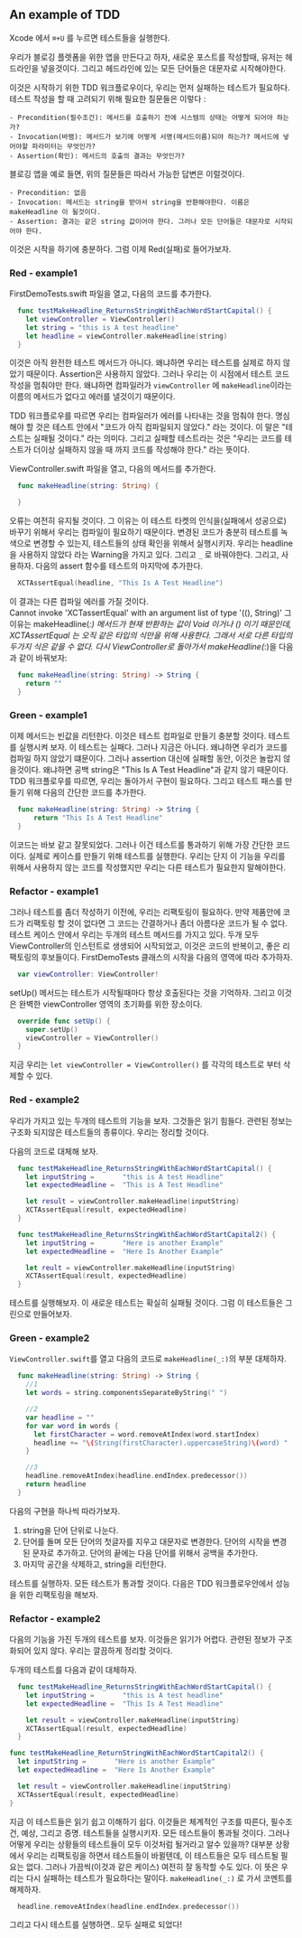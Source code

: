 ## An example of TDD

Xcode 에서 `⌘+U` 를 누르면 테스트들을 실행한다.

  우리가 블로깅 플렛폼을 위한 앱을 만든다고 하자, 새로운 포스트를 작성할때, 유저는 헤드라인을 넣을것이다. 그리고 헤드라인에 있는 모든 단어들은 대문자로 시작해야한다.

  이것은 시작하기 위한 TDD 워크플로우이다, 우리는 먼저 실패하는 테스트가 필요하다. 테스트 작성을 할 때 고려되기 위해 필요한 질문들은 이렇다 :
    
    - Precondition(필수조건): 메서드를 호출하기 전에 시스템의 상태는 어떻게 되어야 하는가?
    - Invocation(바램): 메서드가 보기에 어떻게 서명(메서드이름)되야 하는가? 메서드에 넣어야할 파라미터는 무엇인가?
    - Assertion(확인): 메서드의 호출의 결과는 무엇인가?

  블로깅 앱을 예로 들면, 위의 질문들은 따라서 가능한 답변은 이럴것이다.
    
    - Precondition: 없음
    - Invocation: 메서드는 string을 받아서 string을 반환해야한다. 이름은 makeHeadline 이 될것이다.
    - Assertion: 결과는 같은 string 값이어야 한다. 그러나 모든 단어들은 대문자로 시작되어야 한다.

  이것은 시작을 하기에 충분하다. 그럼 이제 Red(실패)로 들어가보자.

### Red - example1

  FirstDemoTests.swift 파일을 열고, 다음의 코드를 추가한다.

  ``` swift
    func testMakeHeadline_ReturnsStringWithEachWordStartCapital() {
      let viewController = ViewController()
      let string = "this is A test headline"
      let headline = viewController.makeHeadline(string)
    }
  ``` 

  이것은 아직 완전한 테스트 메서드가 아니다. 왜냐하면 우리는 테스트를 실제로 하지 않았기 때문이다. Assertion은 사용하지 않았다. 그러나 우리는 이 시점에서 테스트 코드작성을 멈춰야만 한다. 왜냐하면 컴파일러가 `viewController` 에 `makeHeadline`이라는 이름의 메서드가 없다고 에러를 낼것이기 때문이다.

  TDD 워크플로우를 따르면 우리는 컴파일러가 에러를 나타내는 것을 멈춰야 한다. 명심해야 할 것은 테스트 안에서 "코드가 아직 컴파일되지 않았다." 라는 것이다. 이 말은 "테스트는 실패될 것이다." 라는 의미다. 그리고 실패할 테스트라는 것은 "우리는 코드를 테스트가 더이상 실패하지 않을 때 까지 코드를 작성해야 한다." 라는 뜻이다.

  ViewController.swift 파일을 열고, 다음의 메서드를 추가한다.

  ```swift
    func makeHeadline(string: String) {

    }
  ```

  오류는 여전히 유지될 것이다. 그 이유는 이 테스트 타켓의 인식을(실패에서 성공으로) 바꾸기 위해서 우리는 컴파일이 필요하기 때문이다. 변경된 코드가 충분히 테스트를 녹색으로 변경할 수 있는지, 테스트들의 상태 확인을 위해서 실행시키자. 우리는 headline 을 사용하지 않았다 라는 Warning을 가지고 있다. 그리고 `_` 로 바꿔야한다. 그리고, 사용하자. 다음의 assert 함수를 테스트의 마지막에 추가한다.

  ```swift
    XCTAssertEqual(headline, "This Is A Test Headline")
  ```

  이 결과는 다른 컴파일 에러를 가질 것이다.   
  Cannot invoke 'XCTassertEqual' with an argument list of type '((), String)'
  그 이유는 makeHeadline(_:) 메서드가 현재 반환하는 값이 Void 이거나 () 이기 때문인데, XCTAssertEqual 는 오직 같은 타입의 식만을 위해 사용한다. 그래서 서로 다른 타입의 두가지 식은 같을 수 없다.
  다시 ViewController로 돌아가서 makeHeadline(_:)을 다음과 같이 바꿔보자:

  ```swift
    func makeHeadline(string: String) -> String {
      return ""
    }
  ```

### Green - example1

  이제 메서드는 빈값을 리턴한다. 이것은 테스트 컴파일로 만들기 충분할 것이다. 테스트를 실행시켜 보자. 이 테스트는 실패다. 그러나 지금은 아니다. 왜냐하면 우리가 코드를 컴파일 하지 않았기 떄문이다. 그러나 assertion 대신에 실패할 동안, 이것은 놀랍지 않을것이다. 왜냐하면 공백 string은 "This Is A Test Headline"과 같지 않기 때문이다. TDD 워크플로우를 따르면, 우리는 돌아가서 구현이 필요하다. 그리고 테스트 패스를 만들기 위해 다음의 간단한 코드를 추가한다.

  ```swift
    func makeHeadline(string: String) -> String {
        return "This Is A Test Headline"
    }
  ```

  이코드는 바보 같고 잘못되었다. 그러나 이건 테스트를 통과하기 위해 가장 간단한 코드이다. 실제로 케이스를 만들기 위해 테스트를 실행한다.
  우리는 단지 이 기능을 우리를 위해서 사용하지 않는 코드를 작성했지만 우리는 다른 테스트가 필요한지 말해야한다.

### Refactor - example1

  그러나 테스트를 좀더 작성하기 이전에, 우리는 리팩토링이 필요하다. 만약 제품안에 코드가 리팩토링 할 것이 없다면 그 코드는 간결하거나 좀더 아름다운 코드가 될 수 없다. 테스트 케이스 안에서 우리는 두개의 테스트 메서드를 가지고 있다. 두개 모두 ViewController의 인스턴트로 생생되어 시작되었고, 이것은 코드의 반복이고, 좋은 리팩토링의 후보들이다. FirstDemoTests 클래스의 시작을 다음의 영역에 따라 추가하자.

  ```swift
    var viewController: ViewController!
  ```

  setUp() 메서드는 테스트가 시작될때마다 항상 호출된다는 것을 기억하자. 그리고 이것은 완벽한 viewController 영역의 초기화를 위한 장소이다.

  ```swift
    override func setUp() {
      super.setUp()
      viewController = ViewController()
    }
  ```

  지금 우리는 `let viewController = ViewController()` 를 각각의 테스트로 부터 삭제할 수 있다.

### Red - example2
  
  우리가 가지고 있는 두개의 테스트의 기능을 보자. 그것들은 읽기 힘들다. 관련된 정보는 구조화 되지않은 테스트들의 종류이다. 우리는 정리할 것이다.

  다음의 코드로 대체해 보자.
  ```swift
    func testMakeHeadline_ReturnsStringWithEachWordStartCapital() {
      let inputString =       "this is A test Headline"
      let expectedHeadline =  "This is A Test Headline"

      let result = viewController.makeHeadline(inputString)
      XCTAssertEqual(result, expectedHeadline)
    }

    func testMakeHeadline_ReturnsStringWithEachWordStartCapital2() {
      let inputString =       "Here is another Example"
      let expectedHeadline =  "Here Is Another Example"

      let reult = viewController.makeHeadline(inputString)
      XCTAssertEqual(result, expectedHeadline)
    }
  ```
  테스트를 실행해보자. 이 새로운 테스트는 확실히 실패될 것이다. 그럼 이 테스트들은 그린으로 만들어보자.

  ### Green - example2
  `ViewController.swift`를 열고 다음의 코드로 `makeHeadline(_:)`의 부분 대체하자.

  ```swift
    func makeHeadline(string: String) -> String {
      //1
      let words = string.componentsSeparateByString(" ")

      //2
      var headline = ""
      for var word in words {
        let firstCharacter = word.removeAtIndex(word.startIndex)
        headline += "\(String(firstCharacter).uppercaseString)\(word) "
      }

      //3
      headline.removeAtIndex(headline.endIndex.predecessor())
      return headline
    }
  ```

  다음의 구현을 하나씩 따라가보자.
  1. string을 단어 단위로 나눈다.
  2. 단어를 돌며 모든 단어의 첫글자를 지우고 대문자로 변경한다. 단어의 시작을 변경된 문자로 추가하고. 단어의 끝에는 다음 단어를 위해서 공백을 추가한다.
  3. 마지막 공간을 삭제하고, string을 리턴한다.

  테스트를 실행하자. 모든 테스트가 통과할 것이다. 다음은 TDD 워크플로우안에서 성능을 위한 리팩토링을 해보자.

  ### Refactor - example2
  다음의 기능을 가진 두개의 테스트를 보자. 이것들은 읽기가 어렵다. 관련된 정보가 구조화되어 있지 않다. 우리는 깔끔하게 정리할 것이다.

  두개의 테스트를 다음과 같이 대체하자.
  ```swift
    func testMakeHeadline_ReturnsStringWithEachWordStartCapital() {
      let inputString =       "this is A test headline"
      let expectedHeadline =  "This Is A Test Headline"

      let result = viewController.makeHeadline(inputString)
      XCTAssertEqual(result, expectedHeadline)
    }

  func testMakeHeadline_ReturnStringWithEachWordStartCapital2() {
    let inputString =       "Here is another Example"
    let expectedHeadline =  "Here Is Another Example"

    let result = viewController.makeHeadline(inputString)
    XCTAssertEqual(result, expectedHeadline)
  }
  ```

  지금 이 테스트들은 읽기 쉽고 이해하기 쉽다. 이것들은 체계적인 구조를 따른다, 필수조건, 예상, 그리고 증명.
  테스트들을 실행시키자. 모든 테스트들이 통과될 것이다. 그러나 어떻게 우리는 상황들의 테스트들이 모두 이것처럼 될거라고 알수 있을까? 대부분 상황에서 우리는 리팩토링을 하면서 테스트들이 바뀔텐데, 이 테스트들은 모두 테스트될 필요는 없다. 그러나 가끔씩(이것과 같은 케이스) 여전히 잘 동작할 수도 있다. 이 뜻은 우리는 다시 실패하는 테스트가 필요하다는 말이다. `makeHeadline(_:)` 로 가서 코멘트를 해제하자. 

  ```swift
    headline.removeAtIndex(headline.endIndex.predecessor())
  ```

  그리고 다시 테스트를 실행하면.. 모두 실패로 되었다!

  